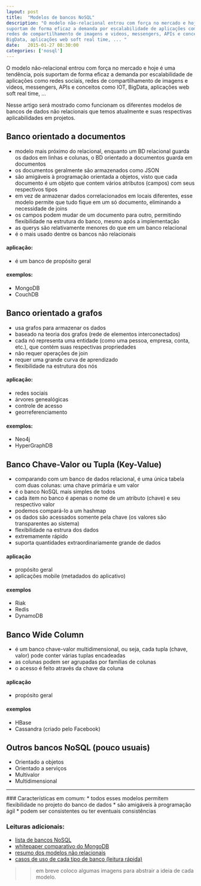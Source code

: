 ```yaml
---
layout: post
title:  "Modelos de bancos NoSQL"
description: "O modelo não-relacional entrou com força no mercado e hoje é uma tendência, pois
suportam de forma eficaz a demanda por escalabilidade de aplicações como redes sociais, 
redes de compartilhamento de imagens e videos, messengers, APIs e conceitos como IOT,
BigData, aplicações web soft real time, ... "
date:   2015-01-27 08:30:00
categories: ['nosql']
---
```


O modelo não-relacional entrou com força no mercado e hoje é uma tendência, pois
suportam de forma eficaz a demanda por escalabilidade de aplicações como redes sociais, 
redes de compartilhamento de imagens e videos, messengers, APIs e conceitos como IOT,
BigData, aplicações web soft real time, ... 

Nesse artigo será mostrado como funcionam os diferentes modelos de bancos de dados não relacionais 
que temos atualmente e suas respectivas aplicabilidades em projetos.

## Banco orientado a documentos
* modelo mais próximo do relacional, enquanto um BD relacional guarda os dados em linhas e colunas, o BD orientado a documentos guarda em documentos
* os documentos geralmente são armazenados como JSON
* são amigáveis à programação orientada a objetos, visto que cada documento é um objeto que contem vários atributos (campos) com seus respectivos tipos
* em vez de armazenar dados correlacionados em locais diferentes, esse modelo permite que tudo fique em um só documento, eliminando a necessidade de joins
* os campos podem mudar de um documento para outro, permitindo flexibilidade na estrutura do banco, mesmo após a implementação
* as querys são relativamente menores do que em um banco relacional
* é o mais usado dentre os bancos não relacionais

#### aplicação:
* é um banco de propósito geral

#### exemplos:
* MongoDB
* CouchDB



## Banco orientado a grafos
* usa grafos para armazenar os dados
* baseado na teoria dos grafos (rede de elementos interconectados)
* cada nó representa uma entidade (como uma pessoa, empresa, conta, etc.), que contém suas respectivas propriedades
* não requer operações de join
* requer uma grande curva de aprendizado
* flexibilidade na estrutura dos nós

#### aplicação:
* redes sociais
* árvores genealógicas
* controle de acesso
* georreferenciamento

#### exemplos:
* Neo4j
* HyperGraphDB



## Banco Chave-Valor ou Tupla (Key-Value)
* comparando com um banco de dados relacional, é uma única tabela com duas colunas: uma chave primária
e um valor
* é o banco NoSQL mais simples de todos
* cada item no banco é apenas o nome de um atributo (chave) e seu respectivo valor
* podemos compará-lo a um hashmap
* os dados são acessados somente pela chave (os valores são transparentes ao sistema)
* flexibilidade na estrura dos dados
* extremamente rápido
* suporta quantidades extraordinariamente grande de dados

#### aplicação
* propósito geral
* aplicações mobile (metadados do aplicativo)


#### exemplos
* Riak
* Redis
* DynamoDB



## Banco Wide Column
* é um banco chave-valor multidimensional, ou seja, cada tupla (chave, valor) pode conter várias tuplas encadeadas
* as colunas podem ser agrupadas por famílias de colunas
* o acesso é feito através da chave da coluna

#### aplicação
* propósito geral

#### exemplos
* HBase
* Cassandra (criado pelo Facebook)



## Outros bancos NoSQL (pouco usuais)
* Orientado a objetos
* Orientado a serviços
* Multivalor 
* Multidimensional

<hr/>
### Características em comum:
* todos esses modelos permitem flexibilidade no projeto do banco de dados
* são amigáveis à programação ágil
* podem ser consistentes ou ter eventuais consistências

### Leituras adicionais:
* [lista de bancos NoSQL](http://nosql-database.org/)
* [whitepaper comparativo do MongoDB](http://www.mongodb.com/lp/white-paper/nosql-considerations)
* [resumo dos modelos não relacionais](http://imasters.com.br/artigo/17043/banco-de-dados/nosql-voce-realmente-sabe-do-que-estamos-falando/)
* [casos de uso de cada tipo de banco (leitura rápida)](http://highscalability.com/blog/2011/6/20/35-use-cases-for-choosing-your-next-nosql-database.html)

>> em breve coloco algumas imagens para abstrair a ideia de cada modelo. 